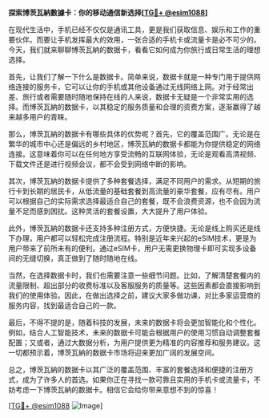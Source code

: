 **探索博茨瓦納數據卡：你的移动通信新选择[[TG💪+ @esim1088](https://t.me/s/esim1088)]**

在现代生活中，手机已经不仅仅是通讯工具，更是我们获取信息、娱乐和工作的重要伙伴。而要让手机发挥最大的效用，一张合适的手机卡或流量卡是必不可少的。今天，我们就来聊聊博茨瓦納的数据卡，看看它如何成为你旅行或日常生活的理想选择。

首先，让我们了解一下什么是数据卡。简单来说，数据卡就是一种专门用于提供网络连接的服务卡，它可以让你的手机或其他设备通过无线网络上网。对于经常出差、旅行或者需要随时随地保持在线的人来说，数据卡无疑是一个非常实用的选择。而博茨瓦納的数据卡，以其稳定的服务质量和合理的资费方案，逐渐赢得了越来越多用户的青睐。

那么，博茨瓦納的数据卡有哪些具体的优势呢？首先，它的覆盖范围广。无论是在繁华的城市中心还是偏远的乡村地区，博茨瓦納的数据卡都能为你提供稳定的网络连接。这意味着你可以在任何地方享受流畅的互联网体验，无论是观看高清视频、下载文件还是进行视频会议，都不会受到网络中断的影响。

其次，博茨瓦納的数据卡提供了多种套餐选择，满足不同用户的需求。从短期的旅行卡到长期的居民卡，从低流量的基础套餐到高流量的豪华套餐，应有尽有。用户可以根据自己的实际需求选择最适合自己的套餐，既不会浪费资源，也不会因为流量不足而感到困扰。这种灵活的套餐设置，大大提升了用户体验。

此外，博茨瓦納的数据卡还支持多种注册方式，方便快捷。无论是线上购买还是线下办理，用户都可以轻松完成注册流程。特别是近年来兴起的eSIM技术，更是为用户带来了前所未有的便利。通过eSIM卡，用户无需更换物理卡即可实现多设备间的无缝切换，真正做到了随时随地在线。

当然，在选择数据卡时，我们也需要注意一些细节问题。比如，了解清楚套餐内的流量限制、超出部分的收费标准以及客服服务的质量等。这些因素都会直接影响到我们的使用体验。因此，在做出选择之前，建议大家多做功课，对比多家运营商的服务内容，找到最适合自己的一款。

最后，不得不提的是，随着科技的发展，未来的数据卡将会更加智能化和个性化。例如，结合人工智能技术，未来的数据卡可能会根据用户的使用习惯自动调整套餐配置；又或者，通过大数据分析，为用户提供更为精准的内容推荐和服务建议。这一切都预示着，博茨瓦納的数据卡市场将迎来更加广阔的发展空间。

总之，博茨瓦納的数据卡以其广泛的覆盖范围、丰富的套餐选择和便捷的注册方式，成为了许多人的首选。如果你正在寻找一款可靠且实用的手机卡或流量卡，不妨考虑一下博茨瓦納的数据卡。相信它会给你带来意想不到的惊喜！

[[TG💪+ @esim1088](https://t.me/s/esim1088) ![Image](https://i.postimg.cc/4NQfJmqS/Snipaste-2025-05-13-00-14-12.png)]